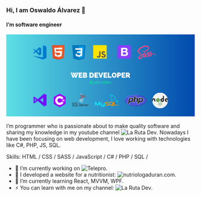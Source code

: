### Hi, I am Oswaldo Álvarez 👋
#### I’m software engineer
![I am software engineer](https://raw.githubusercontent.com/OswaldoAJ/OswaldoAJ/main/banner%20github.png)

I’m programmer who is passionate about to make quality software and sharing my knowledge in my youtube channel ![La Ruta Dev](https://youtube.com/@LaRutaDev).
Nowadays I have been focusing on web development, I love working with technologies like C#, PHP, JS, SQL.

Skills: HTML / CSS / SASS / JavaScript / C# / PHP / SQL / 

- 🔭 I’m currently working on ![Telepro](https://telepro.com.mx/).
- 🤖 I developed a website for a nutritionist: ![nutriologaduran.com](https://www.nutriologaduran.com/).
- 🌱 I’m currently learning React, MVVM, WPF.
- ⚡ You can learn with me on my channel: ![La Ruta Dev](https://youtube.com/@LaRutaDev).








<!--
**OswaldoAJ/OswaldoAJ** is a ✨ _special_ ✨ repository because its `README.md` (this file) appears on your GitHub profile.

Here are some ideas to get you started:

- 🔭 I’m currently working on ...
- 🌱 I’m currently learning ...
- 👯 I’m looking to collaborate on ...
- 🤔 I’m looking for help with ...
- 💬 Ask me about ...
- 📫 How to reach me: ...
- 😄 Pronouns: ...
- ⚡ Fun fact: ...
-->
